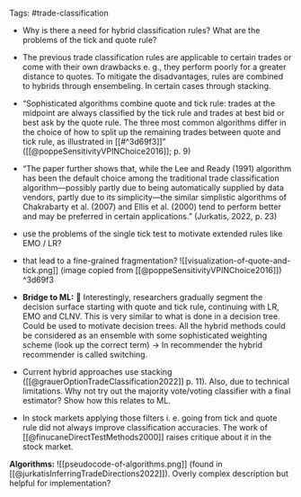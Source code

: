 Tags: #trade-classification 

- Why is there a need for hybrid classification rules? What are the problems of the tick and quote rule?
- The previous trade classification rules are applicable to certain trades or come with their own drawbacks e. g., they perform poorly for a greater distance to quotes. To mitigate the disadvantages, rules are combined to hybrids through ensembeling. In certain cases through stacking.
- “Sophisticated algorithms combine quote and tick rule: trades at the midpoint are always classified by the tick rule and trades at best bid or best ask by the quote rule. The three most common algorithms differ in the choice of how to split up the remaining trades between quote and tick rule, as illustrated in [[#^3d69f3]]” ([[@poppeSensitivityVPINChoice2016]]; p. 9)
- “The paper further shows that, while the Lee and Ready (1991) algorithm has been the default choice among the traditional trade classification algorithm—possibly partly due to being automatically supplied by data vendors, partly due to its simplicity—the similar simplistic algorithms of Chakrabarty et al. (2007) and Ellis et al. (2000) tend to perform better and may be preferred in certain applications.” (Jurkatis, 2022, p. 23)
- use the problems of the single tick test to motivate extended rules like EMO / LR?
- that lead to a fine-grained  fragmentation?
![[visualization-of-quote-and-tick.png]]
(image copied from [[@poppeSensitivityVPINChoice2016]])  ^3d69f3

- **Bridge to ML:** 🌉 Interestingly, researchers gradually segment the decision surface starting with quote and tick rule, continuing with LR, EMO and CLNV. This is very similar to what is done in a decision tree. Could be used to motivate decision trees. All the hybrid methods could be considered as an ensemble with some sophisticated weighting scheme (look up the correct term) -> In recommender the hybrid recommender is called switching.
- Current hybrid approaches use stacking ([[@grauerOptionTradeClassification2022]] p. 11). Also, due to technical limitations. Why not try out the majority vote/voting classifier with a final estimator? Show how this relates to ML.
- In stock markets applying those filters i. e. going from tick and quote rule did not always improve classification accuracies. The work of [[@finucaneDirectTestMethods2000]] raises critique about it in the stock market.

**Algorithms:**
![[pseudocode-of-algorithms.png]]
(found in [[@jurkatisInferringTradeDirections2022]]). Overly complex description but helpful for implementation?
